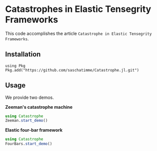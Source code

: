 # Catastrophes in Elastic Tensegrity Frameworks

This code accomplishes the article `Catastrophe in Elastic Tensegrity Frameworks`.

## Installation

```jula
using Pkg
Pkg.add("https://github.com/saschatimme/Catastrophe.jl.git")
```

## Usage

We provide two demos.

**Zeeman's catastrophe machine**
```julia
using Catastrophe
Zeeman.start_demo()
```

**Elastic four-bar framework**
```julia
using Catastrophe
FourBars.start_demo()
```
